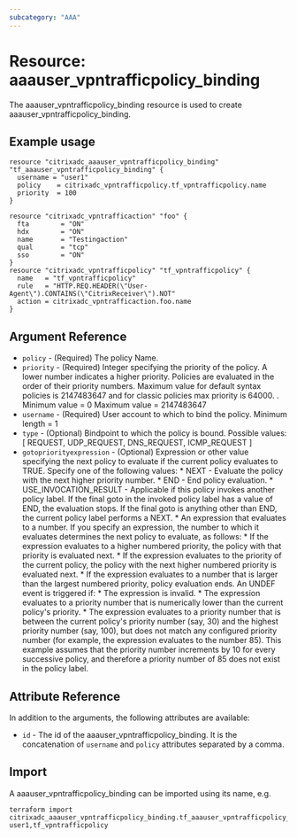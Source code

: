 ```yaml
---
subcategory: "AAA"
---
```


# Resource: aaauser_vpntrafficpolicy_binding

The aaauser_vpntrafficpolicy_binding resource is used to create aaauser_vpntrafficpolicy_binding.


## Example usage

```hcl
resource "citrixadc_aaauser_vpntrafficpolicy_binding" "tf_aaauser_vpntrafficpolicy_binding" {
  username = "user1"
  policy    = citrixadc_vpntrafficpolicy.tf_vpntrafficpolicy.name
  priority  = 100
}

resource "citrixadc_vpntrafficaction" "foo" {
  fta        = "ON"
  hdx        = "ON"
  name       = "Testingaction"
  qual       = "tcp"
  sso        = "ON"
}
resource "citrixadc_vpntrafficpolicy" "tf_vpntrafficpolicy" {
  name   = "tf_vpntrafficpolicy"
  rule   = "HTTP.REQ.HEADER(\"User-Agent\").CONTAINS(\"CitrixReceiver\").NOT"
  action = citrixadc_vpntrafficaction.foo.name
}
```


## Argument Reference

* `policy` - (Required) The policy Name.
* `priority` - (Required) Integer specifying the priority of the policy.  A lower number indicates a higher priority. Policies are evaluated in the order of their priority numbers. Maximum value for default syntax policies is 2147483647 and for classic policies max priority is 64000. . Minimum value =  0 Maximum value =  2147483647
* `username` - (Required) User account to which to bind the policy. Minimum length =  1
* `type` - (Optional) Bindpoint to which the policy is bound. Possible values: [ REQUEST, UDP_REQUEST, DNS_REQUEST, ICMP_REQUEST ]
* `gotopriorityexpression` - (Optional) Expression or other value specifying the next policy to evaluate if the current policy evaluates to TRUE.  Specify one of the following values: * NEXT - Evaluate the policy with the next higher priority number. * END - End policy evaluation. * USE_INVOCATION_RESULT - Applicable if this policy invokes another policy label. If the final goto in the invoked policy label has a value of END, the evaluation stops. If the final goto is anything other than END, the current policy label performs a NEXT. * An expression that evaluates to a number. If you specify an expression, the number to which it evaluates determines the next policy to evaluate, as follows: *  If the expression evaluates to a higher numbered priority, the policy with that priority is evaluated next. * If the expression evaluates to the priority of the current policy, the policy with the next higher numbered priority is evaluated next. * If the expression evaluates to a number that is larger than the largest numbered priority, policy evaluation ends. An UNDEF event is triggered if: * The expression is invalid. * The expression evaluates to a priority number that is numerically lower than the current policy's priority. * The expression evaluates to a priority number that is between the current policy's priority number (say, 30) and the highest priority number (say, 100), but does not match any configured priority number (for example, the expression evaluates to the number 85). This example assumes that the priority number increments by 10 for every successive policy, and therefore a priority number of 85 does not exist in the policy label.


## Attribute Reference

In addition to the arguments, the following attributes are available:

* `id` - The id of the aaauser_vpntrafficpolicy_binding. It is the concatenation of  `username` and `policy` attributes separated by a comma.


## Import

A aaauser_vpntrafficpolicy_binding can be imported using its name, e.g.

```shell
terraform import citrixadc_aaauser_vpntrafficpolicy_binding.tf_aaauser_vpntrafficpolicy_binding user1,tf_vpntrafficpolicy
```
